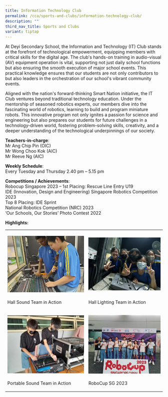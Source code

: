 ```yaml
---
title: Information Technology Club
permalink: /cca/sports-and-clubs/information-technology-club/
description: ""
third_nav_title: Sports and Clubs
variant: tiptap
---
```

<p>At Deyi Secondary School, the Information and Technology (IT) Club stands
at the forefront of technological empowerment, equipping members with critical
skills for the digital age. The club's hands-on training in audio-visual
(AV) equipment operation is vital, supporting not just daily school functions
but also ensuring the smooth execution of major school events. This practical
knowledge ensures that our students are not only contributors to but also
leaders in the orchestration of our school's vibrant community events.</p>
<p>Aligned with the nation's forward-thinking Smart Nation initiative, the
IT Club ventures beyond traditional technology education. Under the mentorship
of seasoned robotics experts, our members dive into the fascinating world
of robotics, learning to build and program miniature robots. This innovative
program not only ignites a passion for science and engineering but also
prepares our students for future challenges in a technology-driven world,
fostering problem-solving skills, creativity, and a deeper understanding
of the technological underpinnings of our society.</p>
<p><strong>Teachers-in-charge</strong>:
<br>Mr Ang Chip Pin (OIC)
<br>Mr Wong Choo Kok (AIC)
<br>Mr Reeve Ng (AIC)</p>
<p><strong>Weekly Schedule</strong>:
<br>Every Tuesday and Thursday 2.40 pm – 5.15 pm</p>
<p><strong>Competitions / Achievements</strong>:
<br>Robocup Singapore 2023 – 1st Placing: Rescue Line Entry U19
<br>IDE (Innovation, Design and Engineering) Singapore Robotics Competition
2023
<br>Top 8 Placing: IDE Sprint
<br>National Robotics Competition (NRC) 2023
<br>‘Our Schools, Our Stories’ Photo Contest 2022
<br>
</p>
<p><strong>Highlights:</strong>
</p>
<p></p>
<table>
<tbody>
<tr>
<th rowspan="1" colspan="1">
<p></p>
<div class="isomer-image-wrapper">
<img style="width: 100%" height="auto" width="100%" alt="" src="/images/CCA/Sports and Clubs/IT Club/2024_IT_club_pic_1.jpg">
</div>
</th>
<th rowspan="1" colspan="1">
<p></p>
<div class="isomer-image-wrapper">
<img style="width: 100%" height="auto" width="100%" alt="" src="/images/CCA/Sports and Clubs/IT Club/2024_IT_Club_2.png">
</div>
</th>
</tr>
<tr>
<td rowspan="1" colspan="1">
<p>Hall Sound Team in Action</p>
</td>
<td rowspan="1" colspan="1">
<p>Hall Lighting Team in Action</p>
</td>
</tr>
<tr>
<td rowspan="1" colspan="1">
<p></p>
<div class="isomer-image-wrapper">
<img style="width: 100%" height="auto" width="100%" alt="" src="/images/CCA/Sports and Clubs/IT Club/2024_IT_Club_3.png">
</div>
</td>
<td rowspan="1" colspan="1">
<p></p>
<div class="isomer-image-wrapper">
<img style="width: 100%" height="auto" width="100%" alt="" src="/images/CCA/Sports and Clubs/IT Club/2024_IT_Club_4.png">
</div>
</td>
</tr>
<tr>
<td rowspan="1" colspan="1">
<p>Portable Sound Team in Action</p>
</td>
<td rowspan="1" colspan="1">
<p>RoboCup SG 2023</p>
</td>
</tr>
</tbody>
</table>
<p></p>